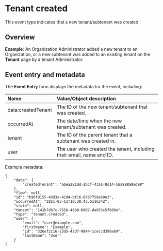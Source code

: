 # Tenant created

<head>
  <meta name="guidename" content="Flow"/>
  <meta name="context" content="GUID-a32bb98d-bc23-4f10-99da-b06a0aa0e006"/>
</head>


This event type indicates that a new tenant/subtenant was created.

## Overview

**Example**: An Organization Administrator added a new tenant to an Organization, or a new subtenant was added to an existing tenant on the **Tenant** page by a tenant Administrator.

## Event entry and metadata

The **Event Entry** form displays the metadata for the event, including:

|Name|Value/Object description|
|:---|:-----------------------|
|data:createdTenant|The ID of the new tenant/subtenant that was created.|
|occurredAt|The date/time when the new tenant/subtenant was created.|
|tenant|The ID of the parent tenant that a subtenant was created in.|
|user|The user who created the tenant, including their email, name and ID.|

Example metadata:

```
{
	"data": {
		"createdTenant": "abea281dd-2bcf-43a1-8d14-5ba888a9ad98"
	},
	"flow": null,
	"id": "b96f9155-40d3a-41d4-bf16-0767750a68e3",
	"occurredAt": "2021-05-11T10:30:43.511634Z",
	"state": null,
	"tenant": "141b7db7c-7556-4660-b907-da055c5f600a",
	"type": "tenant.created",
	"user": {
		"email": "user@example.com",
		"firstName": "Example",
		"id": "326ef2216-23d5-42d7-9844-1ceccd390a69",
		"lastName": "User"
	}
}
```